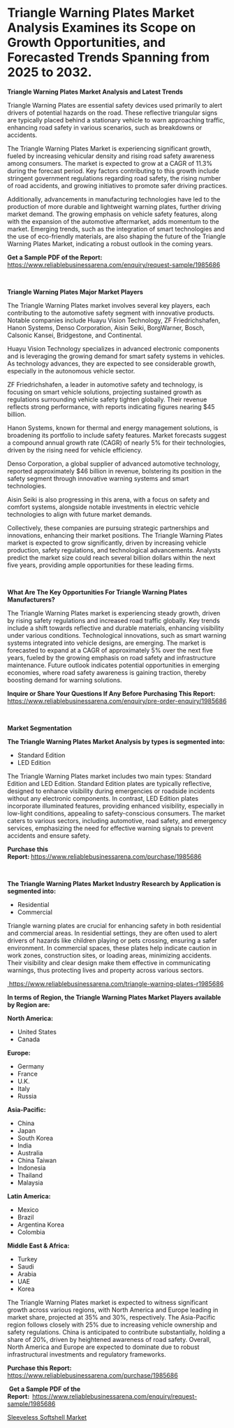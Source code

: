 <p><h1>Triangle Warning Plates Market Analysis Examines its Scope on Growth Opportunities, and Forecasted Trends Spanning from 2025 to 2032.</h1></p><p><strong>Triangle Warning Plates Market Analysis and Latest Trends</strong></p>
<p><p>Triangle Warning Plates are essential safety devices used primarily to alert drivers of potential hazards on the road. These reflective triangular signs are typically placed behind a stationary vehicle to warn approaching traffic, enhancing road safety in various scenarios, such as breakdowns or accidents. </p><p>The Triangle Warning Plates Market is experiencing significant growth, fueled by increasing vehicular density and rising road safety awareness among consumers. The market is expected to grow at a CAGR of 11.3% during the forecast period. Key factors contributing to this growth include stringent government regulations regarding road safety, the rising number of road accidents, and growing initiatives to promote safer driving practices. </p><p>Additionally, advancements in manufacturing technologies have led to the production of more durable and lightweight warning plates, further driving market demand. The growing emphasis on vehicle safety features, along with the expansion of the automotive aftermarket, adds momentum to the market. Emerging trends, such as the integration of smart technologies and the use of eco-friendly materials, are also shaping the future of the Triangle Warning Plates Market, indicating a robust outlook in the coming years.</p></p>
<p><strong>Get a Sample PDF of the Report:&nbsp;</strong> <a href="https://www.reliablebusinessarena.com/enquiry/request-sample/1985686?utm_campaign=1871&utm_medium=2&utm_source=Github&utm_content=ia&utm_term=10022025&utm_id=triangle-warning-plates">https://www.reliablebusinessarena.com/enquiry/request-sample/1985686</a></p>
<p>&nbsp;</p>
<p><strong>Triangle Warning Plates Major Market Players</strong></p>
<p><p>The Triangle Warning Plates market involves several key players, each contributing to the automotive safety segment with innovative products. Notable companies include Huayu Vision Technology, ZF Friedrichshafen, Hanon Systems, Denso Corporation, Aisin Seiki, BorgWarner, Bosch, Calsonic Kansei, Bridgestone, and Continental.</p><p>Huayu Vision Technology specializes in advanced electronic components and is leveraging the growing demand for smart safety systems in vehicles. As technology advances, they are expected to see considerable growth, especially in the autonomous vehicle sector.</p><p>ZF Friedrichshafen, a leader in automotive safety and technology, is focusing on smart vehicle solutions, projecting sustained growth as regulations surrounding vehicle safety tighten globally. Their revenue reflects strong performance, with reports indicating figures nearing $45 billion. </p><p>Hanon Systems, known for thermal and energy management solutions, is broadening its portfolio to include safety features. Market forecasts suggest a compound annual growth rate (CAGR) of nearly 5% for their technologies, driven by the rising need for vehicle efficiency.</p><p>Denso Corporation, a global supplier of advanced automotive technology, reported approximately $46 billion in revenue, bolstering its position in the safety segment through innovative warning systems and smart technologies. </p><p>Aisin Seiki is also progressing in this arena, with a focus on safety and comfort systems, alongside notable investments in electric vehicle technologies to align with future market demands.</p><p>Collectively, these companies are pursuing strategic partnerships and innovations, enhancing their market positions. The Triangle Warning Plates market is expected to grow significantly, driven by increasing vehicle production, safety regulations, and technological advancements. Analysts predict the market size could reach several billion dollars within the next five years, providing ample opportunities for these leading firms.</p></p>
<p>&nbsp;</p>
<p><strong>What Are The Key Opportunities For Triangle Warning Plates Manufacturers?</strong></p>
<p><p>The Triangle Warning Plates market is experiencing steady growth, driven by rising safety regulations and increased road traffic globally. Key trends include a shift towards reflective and durable materials, enhancing visibility under various conditions. Technological innovations, such as smart warning systems integrated into vehicle designs, are emerging. The market is forecasted to expand at a CAGR of approximately 5% over the next five years, fueled by the growing emphasis on road safety and infrastructure maintenance. Future outlook indicates potential opportunities in emerging economies, where road safety awareness is gaining traction, thereby boosting demand for warning solutions.</p></p>
<p><strong>Inquire or Share Your Questions If Any Before Purchasing This Report:</strong> <a href="https://www.reliablebusinessarena.com/enquiry/pre-order-enquiry/1985686?utm_campaign=1871&utm_medium=2&utm_source=Github&utm_content=ia&utm_term=10022025&utm_id=triangle-warning-plates">https://www.reliablebusinessarena.com/enquiry/pre-order-enquiry/1985686</a></p>
<p>&nbsp;</p>
<p><strong>Market Segmentation</strong></p>
<p><strong>The Triangle Warning Plates Market Analysis by types is segmented into:</strong></p>
<p><ul><li>Standard Edition</li><li>LED Edition</li></ul></p>
<p><p>The Triangle Warning Plates market includes two main types: Standard Edition and LED Edition. Standard Edition plates are typically reflective, designed to enhance visibility during emergencies or roadside incidents without any electronic components. In contrast, LED Edition plates incorporate illuminated features, providing enhanced visibility, especially in low-light conditions, appealing to safety-conscious consumers. The market caters to various sectors, including automotive, road safety, and emergency services, emphasizing the need for effective warning signals to prevent accidents and ensure safety.</p></p>
<p><strong>Purchase this Report:&nbsp;</strong><a href="https://www.reliablebusinessarena.com/purchase/1985686?utm_campaign=1871&utm_medium=2&utm_source=Github&utm_content=ia&utm_term=10022025&utm_id=triangle-warning-plates">https://www.reliablebusinessarena.com/purchase/1985686</a></p>
<p>&nbsp;</p>
<p><strong>The Triangle Warning Plates Market Industry Research by Application is segmented into:</strong></p>
<p><ul><li>Residential</li><li>Commercial</li></ul></p>
<p><p>Triangle warning plates are crucial for enhancing safety in both residential and commercial areas. In residential settings, they are often used to alert drivers of hazards like children playing or pets crossing, ensuring a safer environment. In commercial spaces, these plates help indicate caution in work zones, construction sites, or loading areas, minimizing accidents. Their visibility and clear design make them effective in communicating warnings, thus protecting lives and property across various sectors.</p></p>
<p><a href="https://www.reliablebusinessarena.com/triangle-warning-plates-r1985686?utm_campaign=1871&utm_medium=2&utm_source=Github&utm_content=ia&utm_term=10022025&utm_id=triangle-warning-plates">&nbsp;https://www.reliablebusinessarena.com/triangle-warning-plates-r1985686</a></p>
<p><strong>In terms of Region, the Triangle Warning Plates Market Players available by Region are:</strong></p>
<p>
    <p> <strong> North America: </strong>
        <ul>
            <li>United States</li>
            <li>Canada</li>
        </ul>
        </p> 
    <p> <strong> Europe: </strong>
        <ul>
            <li>Germany</li>
            <li>France</li>
            <li>U.K.</li>
            <li>Italy</li>
            <li>Russia</li>
        </ul>
        </p> 
    <p> <strong> Asia-Pacific: </strong>
        <ul>
            <li>China</li>
            <li>Japan</li>
            <li>South Korea</li>
            <li>India</li>
            <li>Australia</li>
            <li>China Taiwan</li>
            <li>Indonesia</li>
            <li>Thailand</li>
            <li>Malaysia</li>
        </ul>
        </p> 
    <p> <strong> Latin America: </strong>
        <ul>
            <li>Mexico</li>
            <li>Brazil</li>
            <li>Argentina Korea</li>
            <li>Colombia</li>
        </ul>
        </p> 
    <p> <strong> Middle East & Africa: </strong>
        <ul>
            <li>Turkey</li>
            <li>Saudi</li>
            <li>Arabia</li>
            <li>UAE</li>
            <li>Korea</li>
        </ul>
    </p>
    </p>
<p><p>The Triangle Warning Plates market is expected to witness significant growth across various regions, with North America and Europe leading in market share, projected at 35% and 30%, respectively. The Asia-Pacific region follows closely with 25% due to increasing vehicle ownership and safety regulations. China is anticipated to contribute substantially, holding a share of 20%, driven by heightened awareness of road safety. Overall, North America and Europe are expected to dominate due to robust infrastructural investments and regulatory frameworks.</p></p>
<p><strong>Purchase this Report: </strong><a href="https://www.reliablebusinessarena.com/purchase/1985686?utm_campaign=1871&utm_medium=2&utm_source=Github&utm_content=ia&utm_term=10022025&utm_id=triangle-warning-plates">https://www.reliablebusinessarena.com/purchase/1985686</a></p>
<p>&nbsp;<strong>Get a Sample PDF of the Report:&nbsp;&nbsp;</strong><a href="https://www.reliablebusinessarena.com/enquiry/request-sample/1985686?utm_campaign=1871&utm_medium=2&utm_source=Github&utm_content=ia&utm_term=10022025&utm_id=triangle-warning-plates">https://www.reliablebusinessarena.com/enquiry/request-sample/1985686</a></p>
<p><strong></strong></p>
<p><p><a href="https://github.com/marloy8/Market-Research-Report-List-7/blob/main/sleeveless-softshell-market.md?utm_campaign=1871&utm_medium=2&utm_source=Github&utm_content=ia&utm_term=10022025&utm_id=triangle-warning-plates">Sleeveless Softshell Market</a></p></p>